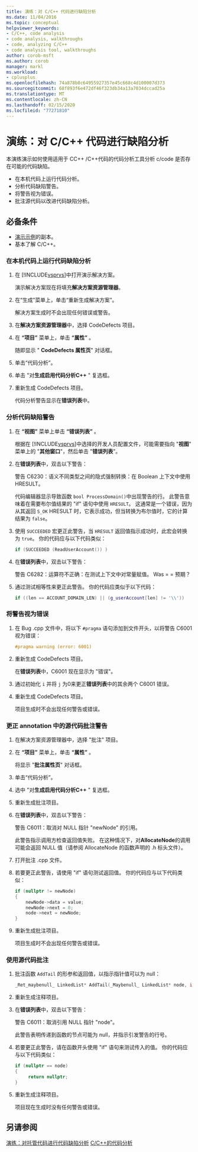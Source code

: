 ```yaml
---
title: 演练：对 C/C++ 代码进行缺陷分析
ms.date: 11/04/2016
ms.topic: conceptual
helpviewer_keywords:
- C/C++, code analysis
- code analysis, walkthroughs
- code, analyzing C/C++
- code analysis tool, walkthroughs
author: corob-msft
ms.author: corob
manager: markl
ms.workload:
- cplusplus
ms.openlocfilehash: 74a878b8c64955927357e45c668c4d100007d373
ms.sourcegitcommit: 68f893f6e472df46f323db34a13a7034dccad25a
ms.translationtype: MT
ms.contentlocale: zh-CN
ms.lasthandoff: 02/15/2020
ms.locfileid: "77271810"
---
```

# <a name="walkthrough-analyzing-cc-code-for-defects"></a>演练：对 C/C++ 代码进行缺陷分析

本演练演示如何使用适用于 CC++ /C++代码的代码分析工具分析 c/code 是否存在可能的代码缺陷。

- 在本机代码上运行代码分析。
- 分析代码缺陷警告。
- 将警告视为错误。
- 批注源代码以改进代码缺陷分析。

## <a name="prerequisites"></a>必备条件

- [演示示例](../code-quality/demo-sample.md)的副本。
- 基本了解 C/C++。

### <a name="to-run-code-defect-analysis-on-native-code"></a>在本机代码上运行代码缺陷分析

1. 在 [!INCLUDE[vsprvs](../code-quality/includes/vsprvs_md.md)]中打开演示解决方案。

     演示解决方案现在将填充**解决方案资源管理器**。

2. 在“生成”菜单上，单击“重新生成解决方案”。

     解决方案生成时不会出现任何错误或警告。

3. 在**解决方案资源管理器**中，选择 CodeDefects 项目。

4. 在 **“项目”** 菜单上，单击 **“属性”** 。

     随即显示 " **CodeDefects 属性页**" 对话框。

5. 单击“代码分析”。

6. 单击 "对**生成启用代码分析C++**  " 复选框。

7. 重新生成 CodeDefects 项目。

     代码分析警告显示在**错误列表**中。

### <a name="to-analyze-code-defect-warnings"></a>分析代码缺陷警告

1. 在 **“视图”** 菜单上单击 **“错误列表”** 。

     根据在 [!INCLUDE[vsprvs](../code-quality/includes/vsprvs_md.md)]中选择的开发人员配置文件，可能需要指向 "**视图**" 菜单上的 "**其他窗口**"，然后单击 "**错误列表**"。

2. 在**错误列表**中，双击以下警告：

     警告 C6230：语义不同类型之间的隐式强制转换：在 Boolean 上下文中使用 HRESULT。

     代码编辑器显示导致函数 `bool ProcessDomain()`中出现警告的行。 此警告意味着在需要布尔值结果的 "if" 语句中使用 `HRESULT`。  这通常是一个错误，因为从其返回 `S_OK` HRESULT 时，它表示成功，但当转换为布尔值时，它的计算结果为 `false`。

3. 使用 `SUCCEEDED` 宏更正此警告，当 `HRESULT` 返回值指示成功时，此宏会转换为 `true`。 你的代码应与以下代码类似：

   ```cpp
   if (SUCCEEDED (ReadUserAccount()) )
   ```

4. 在**错误列表**中，双击以下警告：

     警告 C6282：运算符不正确：在测试上下文中对常量赋值。 Was = = 预期？

5. 通过测试相等性来更正此警告。 你的代码应类似于以下代码：

   ```cpp
   if ((len == ACCOUNT_DOMAIN_LEN) || (g_userAccount[len] != '\\'))
   ```

### <a name="to-treat-warning-as-an-error"></a>将警告视为错误

1. 在 Bug .cpp 文件中，将以下 `#pragma` 语句添加到文件开头，以将警告 C6001 视为错误：

   ```cpp
   #pragma warning (error: 6001)
   ```

2. 重新生成 CodeDefects 项目。

     在**错误列表**中，C6001 现在显示为 "错误"。

3. 通过初始化 `i` 并将 `j` 为0来更正**错误列表**中的其余两个 C6001 错误。

4. 重新生成 CodeDefects 项目。

     项目生成时不会出现任何警告或错误。

### <a name="to-correct-the-source-code-annotation-warnings-in-annotationc"></a>更正 annotation 中的源代码批注警告

1. 在解决方案资源管理器中，选择 "批注" 项目。

2. 在 **“项目”** 菜单上，单击 **“属性”** 。

     将显示 "**批注属性页**" 对话框。

3. 单击“代码分析”。

4. 选中 "对**生成启用代码分析C++**  " 复选框。

5. 重新生成批注项目。

6. 在**错误列表**中，双击以下警告：

     警告 C6011：取消对 NULL 指针 "newNode" 的引用。

     此警告指示调用方检查返回值失败。 在这种情况下，对**AllocateNode**的调用可能会返回 NULL 值（请参阅 AllocateNode 的函数声明的 .h 标头文件）。

7. 打开批注 .cpp 文件。

8. 若要更正此警告，请使用 "if" 语句测试返回值。 你的代码应与以下代码类似：

   ```cpp
   if (nullptr != newNode)
   {
       newNode->data = value;
       newNode->next = 0;
       node->next = newNode;
   }
   ```

9. 重新生成批注项目。

     项目生成时不会出现任何警告或错误。

### <a name="to-use-source-code-annotation"></a>使用源代码批注

1. 批注函数 `AddTail` 的形参和返回值，以指示指针值可以为 null：

   ```cpp
   _Ret_maybenull_ LinkedList* AddTail(_Maybenull_ LinkedList* node, int value)
   ```

2. 重新生成注释项目。

3. 在**错误列表**中，双击以下警告：

     警告 C6011：取消引用 NULL 指针 "node"。

     此警告表明传递到函数的节点可能为 null，并指示引发警告的行号。

4. 若要更正此警告，请在函数开头使用 "if" 语句来测试传入的值。 你的代码应与以下代码类似：

   ```cpp
   if (nullptr == node)
   {
        return nullptr;
   }
   ```

5. 重新生成注释项目。

     项目现在生成时没有任何警告或错误。

## <a name="see-also"></a>另请参阅

[演练：对托管代码进行代码缺陷分析](../code-quality/walkthrough-analyzing-managed-code-for-code-defects.md)
[C/C++的代码分析](../code-quality/code-analysis-for-c-cpp-overview.md)
